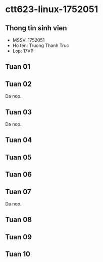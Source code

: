 # ctt623-linux-1752051

## Thong tin sinh vien

* MSSV: 1752051
* Ho ten: Truong Thanh Truc
* Lop: 17VP

## Tuan 01


## Tuan 02
Da nop.

## Tuan 03
Da nop.

## Tuan 04

## Tuan 05

## Tuan 06

## Tuan 07
Da nop.

## Tuan 08

## Tuan 09

## Tuan 10
